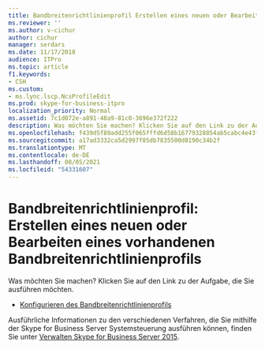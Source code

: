 ```yaml
---
title: Bandbreitenrichtlinienprofil Erstellen eines neuen oder Bearbeiten eines vorhandenen Bandbreitenrichtlinienprofils
ms.reviewer: ''
ms.author: v-cichur
author: cichur
manager: serdars
ms.date: 11/17/2018
audience: ITPro
ms.topic: article
f1.keywords:
- CSH
ms.custom:
- ms.lync.lscp.NcsProfileEdit
ms.prod: skype-for-business-itpro
localization_priority: Normal
ms.assetid: 7c1d072e-a891-48a9-81c0-3696e372f222
description: Was möchten Sie machen? Klicken Sie auf den Link zu der Aufgabe, die Sie ausführen möchten.
ms.openlocfilehash: f439d5f89add255f065fffd6d58b16779328854ab5cabc4e43f1b46db7c1637c
ms.sourcegitcommit: a17ad3332ca5d2997f85db7835500d8190c34b2f
ms.translationtype: MT
ms.contentlocale: de-DE
ms.lasthandoff: 08/05/2021
ms.locfileid: "54331607"
---
```

# <a name="bandwidth-policy-profile-create-new-or-edit-existing"></a>Bandbreitenrichtlinienprofil: Erstellen eines neuen oder Bearbeiten eines vorhandenen Bandbreitenrichtlinienprofils

Was möchten Sie machen? Klicken Sie auf den Link zu der Aufgabe, die Sie ausführen möchten.

- [Konfigurieren des Bandbreitenrichtlinienprofils](/previous-versions/office/lync-server-2013/lync-server-2013-creating-or-modifying-bandwidth-policy-profiles)

Ausführliche Informationen zu den verschiedenen Verfahren, die Sie mithilfe der Skype for Business Server Systemsteuerung ausführen können, finden Sie unter [Verwalten Skype for Business Server 2015](../../manage/manage.md).